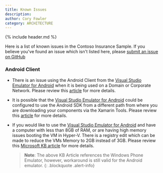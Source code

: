 ```yaml
---
title: Known Issues
description:
author: Cory Fowler
category: ARCHITECTURE
---
```


{% include header.md %}

Here is a list of known issues in the Contoso Insurance Sample. If you believe you've found an issue which isn't listed here, please [submit an issue on GitHub](https://github.com/{{site.githubOrg}}/{{site.githubRepo}}/issues)

### Android Client

* There is an issue using the Android Client from the [Visual Studio Emulator for Android][VSAndroid] when it is being used on a Domain or Corporate Network. Please review this [article](https://msdn.microsoft.com/en-us/library/mt228282.aspx#DomainNetwork) for more details.

* It is possible that the [Visual Studio Emulator for Android][VSAndroid] could be configured to use the Android SDK from a different path from where you are downloading your components via the Xamarin Tools. Please review this [article](https://msdn.microsoft.com/en-us/library/mt228282.aspx#ADB) for more details. 

* If you would like to use the [Visual Studio Emulator for Android][VSAndroid] and have a computer with less than 8GB of RAM, or are having high memory issues booting the VM in Hyper-V. There is a registry edit which can be made to reduce the VMs Memory to 2GB instead of 3GB. Please review this [Microsoft KB article](https://support.microsoft.com/en-us/kb/2911380) for more details.

  > **Note**: The above KB Article references the Windows Phone Emulator, however, workaround is still valid for the Android emulator.
  {: .blockquote .alert-info}

[VSAndroid]: https://www.visualstudio.com/vs/msft-android-emulator
[AndroidTroubleshoot]: https://msdn.microsoft.com/en-us/library/mt228282.aspx